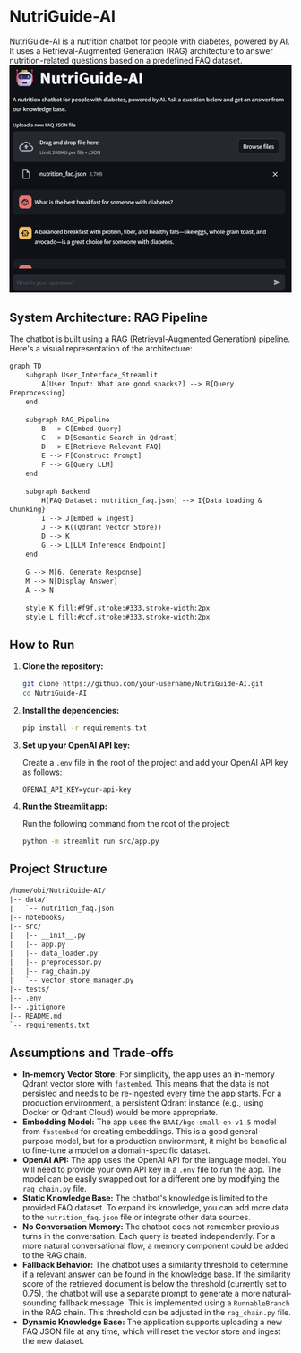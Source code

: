 # NutriGuide-AI

NutriGuide-AI is a nutrition chatbot for people with diabetes, powered by AI. It uses a Retrieval-Augmented Generation (RAG) architecture to answer nutrition-related questions based on a predefined FAQ dataset.
![NutriGuide UI Placeholder](nutriguide.png)

## System Architecture: RAG Pipeline

The chatbot is built using a RAG (Retrieval-Augmented Generation) pipeline. Here's a visual representation of the architecture:

```mermaid
graph TD
    subgraph User_Interface_Streamlit
        A[User Input: What are good snacks?] --> B{Query Preprocessing}
    end

    subgraph RAG_Pipeline
        B --> C[Embed Query]
        C --> D[Semantic Search in Qdrant]
        D --> E[Retrieve Relevant FAQ]
        E --> F[Construct Prompt]
        F --> G[Query LLM]
    end

    subgraph Backend
        H[FAQ Dataset: nutrition_faq.json] --> I{Data Loading & Chunking}
        I --> J[Embed & Ingest]
        J --> K((Qdrant Vector Store))
        D --> K
        G --> L[LLM Inference Endpoint]
    end

    G --> M[6. Generate Response]
    M --> N[Display Answer]
    A --> N

    style K fill:#f9f,stroke:#333,stroke-width:2px
    style L fill:#ccf,stroke:#333,stroke-width:2px
```

## How to Run

1.  **Clone the repository:**

    ```bash
    git clone https://github.com/your-username/NutriGuide-AI.git
    cd NutriGuide-AI
    ```

2.  **Install the dependencies:**

    ```bash
    pip install -r requirements.txt
    ```

3.  **Set up your OpenAI API key:**

    Create a `.env` file in the root of the project and add your OpenAI API key as follows:

    ```
    OPENAI_API_KEY=your-api-key
    ```

4.  **Run the Streamlit app:**

    Run the following command from the root of the project:

    ```bash
    python -m streamlit run src/app.py
    ```

## Project Structure

```
/home/obi/NutriGuide-AI/
|-- data/
|   `-- nutrition_faq.json
|-- notebooks/
|-- src/
|   |-- __init__.py
|   |-- app.py
|   |-- data_loader.py
|   |-- preprocessor.py
|   |-- rag_chain.py
|   `-- vector_store_manager.py
|-- tests/
|-- .env
|-- .gitignore
|-- README.md
`-- requirements.txt
```

## Assumptions and Trade-offs

*   **In-memory Vector Store:** For simplicity, the app uses an in-memory Qdrant vector store with `fastembed`. This means that the data is not persisted and needs to be re-ingested every time the app starts. For a production environment, a persistent Qdrant instance (e.g., using Docker or Qdrant Cloud) would be more appropriate.
*   **Embedding Model:** The app uses the `BAAI/bge-small-en-v1.5` model from `fastembed` for creating embeddings. This is a good general-purpose model, but for a production environment, it might be beneficial to fine-tune a model on a domain-specific dataset.
*   **OpenAI API:** The app uses the OpenAI API for the language model. You will need to provide your own API key in a `.env` file to run the app. The model can be easily swapped out for a different one by modifying the `rag_chain.py` file.
*   **Static Knowledge Base:** The chatbot's knowledge is limited to the provided FAQ dataset. To expand its knowledge, you can add more data to the `nutrition_faq.json` file or integrate other data sources.
*   **No Conversation Memory:** The chatbot does not remember previous turns in the conversation. Each query is treated independently. For a more natural conversational flow, a memory component could be added to the RAG chain.
*   **Fallback Behavior:** The chatbot uses a similarity threshold to determine if a relevant answer can be found in the knowledge base. If the similarity score of the retrieved document is below the threshold (currently set to 0.75), the chatbot will use a separate prompt to generate a more natural-sounding fallback message. This is implemented using a `RunnableBranch` in the RAG chain. This threshold can be adjusted in the `rag_chain.py` file.
*   **Dynamic Knowledge Base:** The application supports uploading a new FAQ JSON file at any time, which will reset the vector store and ingest the new dataset.
